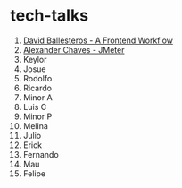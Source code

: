 # tech-talks

1. [David Ballesteros - A Frontend Workflow](../Yeoman%2BGrunt%2BBower/README.md)
2. [Alexander Chaves - JMeter](../JMeter/README.md)
3. Keylor
4. Josue
5. Rodolfo
6. Ricardo
7. Minor A
8. Luis C
9. Minor P
10. Melina
11.	Julio
12.	Erick
13.	Fernando
14.	Mau
15. Felipe